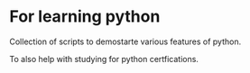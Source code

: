 # For learning python

Collection of scripts to demostarte various features of python.

To also help with studying for python certfications.
